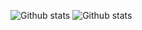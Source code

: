 ![Github stats](https://gitstats-rho.vercel.app/api?username=Avelcius&show_icons=true&theme=radical)
![Github stats](https://gitstats-rho.vercel.app/api/top-langs/?username=avelcius&theme=radical&layout=donut)
